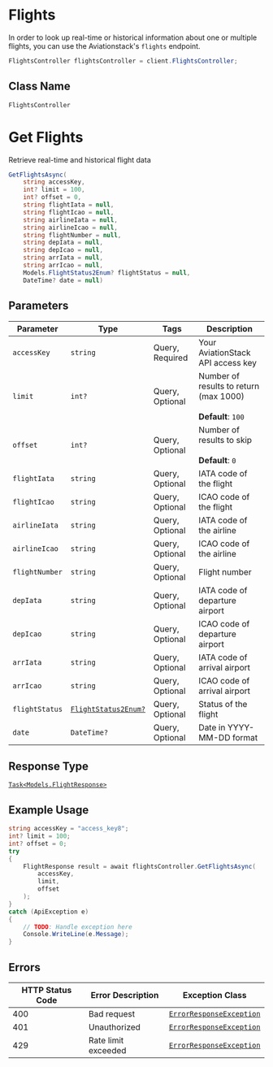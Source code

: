 # Flights

In order to look up real-time or historical information about one or multiple flights, you can use the Aviationstack's `flights` endpoint.

```csharp
FlightsController flightsController = client.FlightsController;
```

## Class Name

`FlightsController`


# Get Flights

Retrieve real-time and historical flight data

```csharp
GetFlightsAsync(
    string accessKey,
    int? limit = 100,
    int? offset = 0,
    string flightIata = null,
    string flightIcao = null,
    string airlineIata = null,
    string airlineIcao = null,
    string flightNumber = null,
    string depIata = null,
    string depIcao = null,
    string arrIata = null,
    string arrIcao = null,
    Models.FlightStatus2Enum? flightStatus = null,
    DateTime? date = null)
```

## Parameters

| Parameter | Type | Tags | Description |
|  --- | --- | --- | --- |
| `accessKey` | `string` | Query, Required | Your AviationStack API access key |
| `limit` | `int?` | Query, Optional | Number of results to return (max 1000)<br><br>**Default**: `100` |
| `offset` | `int?` | Query, Optional | Number of results to skip<br><br>**Default**: `0` |
| `flightIata` | `string` | Query, Optional | IATA code of the flight |
| `flightIcao` | `string` | Query, Optional | ICAO code of the flight |
| `airlineIata` | `string` | Query, Optional | IATA code of the airline |
| `airlineIcao` | `string` | Query, Optional | ICAO code of the airline |
| `flightNumber` | `string` | Query, Optional | Flight number |
| `depIata` | `string` | Query, Optional | IATA code of departure airport |
| `depIcao` | `string` | Query, Optional | ICAO code of departure airport |
| `arrIata` | `string` | Query, Optional | IATA code of arrival airport |
| `arrIcao` | `string` | Query, Optional | ICAO code of arrival airport |
| `flightStatus` | [`FlightStatus2Enum?`](../../doc/models/flight-status-2-enum.md) | Query, Optional | Status of the flight |
| `date` | `DateTime?` | Query, Optional | Date in YYYY-MM-DD format |

## Response Type

[`Task<Models.FlightResponse>`](../../doc/models/flight-response.md)

## Example Usage

```csharp
string accessKey = "access_key8";
int? limit = 100;
int? offset = 0;
try
{
    FlightResponse result = await flightsController.GetFlightsAsync(
        accessKey,
        limit,
        offset
    );
}
catch (ApiException e)
{
    // TODO: Handle exception here
    Console.WriteLine(e.Message);
}
```

## Errors

| HTTP Status Code | Error Description | Exception Class |
|  --- | --- | --- |
| 400 | Bad request | [`ErrorResponseException`](../../doc/models/error-response-exception.md) |
| 401 | Unauthorized | [`ErrorResponseException`](../../doc/models/error-response-exception.md) |
| 429 | Rate limit exceeded | [`ErrorResponseException`](../../doc/models/error-response-exception.md) |

